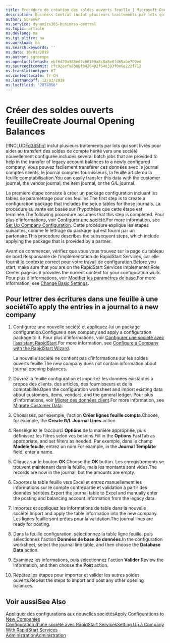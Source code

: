 ```yaml
---
title: Procédure de création des soldes ouverts feuille | Microsoft Docs
description: Business Central inclut plusieurs traitements par lots qui sont livrés pour aider au transfert des soldes de compte hérité vers une société nouvellement configurée. Vous pouvez facilement transférer ces données avec des validations de feuille.
author: SorenGP
ms.service: dynamics365-business-central
ms.topic: article
ms.devlang: na
ms.tgt_pltfrm: na
ms.workload: na
ms.search.keywords: ''
ms.date: 10/01/2019
ms.author: sgroespe
ms.openlocfilehash: ebf6d29a388ed3c66159a8c8a8e8fd65abe709ed
ms.sourcegitcommit: cfc92eefa8b06fb426482f54e393f0e6e222f712
ms.translationtype: HT
ms.contentlocale: fr-CH
ms.lasthandoff: 12/03/2019
ms.locfileid: "2878856"
---
```

# <a name="create-journal-opening-balances"></a><span data-ttu-id="e1b1b-104">Créer des soldes ouverts feuille</span><span class="sxs-lookup"><span data-stu-id="e1b1b-104">Create Journal Opening Balances</span></span>
[!INCLUDE[d365fin](includes/d365fin_md.md)] <span data-ttu-id="e1b1b-105">inclut plusieurs traitements par lots qui sont livrés pour aider au transfert des soldes de compte hérité vers une société nouvellement configurée.</span><span class="sxs-lookup"><span data-stu-id="e1b1b-105">includes several batch jobs that are provided to help in the transfer of legacy account balances to a newly configured company.</span></span> <span data-ttu-id="e1b1b-106">Vous pouvez facilement transférer ces données avec le journal comptes clients, le journal comptes fournisseurs, la feuille article ou la feuille comptabilisation.</span><span class="sxs-lookup"><span data-stu-id="e1b1b-106">You can easily transfer this data with the customer journal, the vendor journal, the item journal, or the G/L journal.</span></span>

<span data-ttu-id="e1b1b-107">La première étape consiste à créer un package configuration incluant les tables de paramétrage pour ces feuilles.</span><span class="sxs-lookup"><span data-stu-id="e1b1b-107">The first step is to create a configuration package that includes the setup tables for those journals.</span></span> <span data-ttu-id="e1b1b-108">La procédure suivante est basée sur l’hypothèse que cette étape est terminée.</span><span class="sxs-lookup"><span data-stu-id="e1b1b-108">The following procedure assumes that this step is completed.</span></span> <span data-ttu-id="e1b1b-109">Pour plus d'informations, voir [Configurer une société](admin-set-up-company-configuration.md).</span><span class="sxs-lookup"><span data-stu-id="e1b1b-109">For more information, see [Set Up Company Configuration](admin-set-up-company-configuration.md).</span></span> <span data-ttu-id="e1b1b-110">Cette procédure explique les étapes suivantes, comme le lettrage du package qui est fourni par un partenaire.</span><span class="sxs-lookup"><span data-stu-id="e1b1b-110">This procedure describes the subsequent steps, which include applying the package that is provided by a partner.</span></span>  

<span data-ttu-id="e1b1b-111">Avant de commencer, vérifiez que vous vous trouvez sur la page du tableau de bord Responsable de l'implémentation de RapidStart Services, car elle fournit le contexte correct pour votre travail de configuration.</span><span class="sxs-lookup"><span data-stu-id="e1b1b-111">Before you start, make sure that you are on the RapidStart Services Implementer Role Center page as it provides the correct context for your configuration work.</span></span> <span data-ttu-id="e1b1b-112">Pour plus d'informations, voir [Modifier les paramètres de base](ui-change-basic-settings.md).</span><span class="sxs-lookup"><span data-stu-id="e1b1b-112">For more information, see [Change Basic Settings](ui-change-basic-settings.md).</span></span>

## <a name="to-apply-the-entries-in-a-journal-to-a-new-company"></a><span data-ttu-id="e1b1b-113">Pour lettrer des écritures dans une feuille à une société</span><span class="sxs-lookup"><span data-stu-id="e1b1b-113">To apply the entries in a journal to a new company</span></span>  
1. <span data-ttu-id="e1b1b-114">Configurez une nouvelle société et appliquez-lui un package configuration.</span><span class="sxs-lookup"><span data-stu-id="e1b1b-114">Configure a new company and apply a configuration package to it.</span></span> <span data-ttu-id="e1b1b-115">Pour plus d'informations, voir [Configurer une société avec l’assistant RapidStart](admin-how-to-configure-a-company-with-the-rapidstart-wizard.md).</span><span class="sxs-lookup"><span data-stu-id="e1b1b-115">For more information, see [Configure a Company with the RapidStart Wizard](admin-how-to-configure-a-company-with-the-rapidstart-wizard.md).</span></span>  

    <span data-ttu-id="e1b1b-116">La nouvelle société ne contient pas d’informations sur les soldes ouverts feuille.</span><span class="sxs-lookup"><span data-stu-id="e1b1b-116">The new company does not contain information about journal opening balances.</span></span>  

2. <span data-ttu-id="e1b1b-117">Ouvrez la feuille configuration et importez les données existantes à propos des clients, des articles, des fournisseurs et de la comptabilité.</span><span class="sxs-lookup"><span data-stu-id="e1b1b-117">Open the configuration worksheet and import existing data about customers, items, vendors, and the general ledger.</span></span> <span data-ttu-id="e1b1b-118">Pour plus d'informations, voir [Migrer des données client](admin-migrate-customer-data.md).</span><span class="sxs-lookup"><span data-stu-id="e1b1b-118">For more information, see [Migrate Customer Data](admin-migrate-customer-data.md).</span></span>  
3. <span data-ttu-id="e1b1b-119">Choisissez, par exemple, l'action **Créer lignes feuille compta**.</span><span class="sxs-lookup"><span data-stu-id="e1b1b-119">Choose, for example, the **Create G/L Journal Lines** action.</span></span>  
4. <span data-ttu-id="e1b1b-120">Renseignez le raccourci **Options** de la manière appropriée, puis définissez les filtres selon vos besoins.</span><span class="sxs-lookup"><span data-stu-id="e1b1b-120">Fill in the **Options** FastTab as appropriate, and set filters as needed.</span></span> <span data-ttu-id="e1b1b-121">Par exemple, dans le champ **Modèle feuille**, entrez un nom.</span><span class="sxs-lookup"><span data-stu-id="e1b1b-121">For example, in the **Journal Template** field, enter a name.</span></span>  
5. <span data-ttu-id="e1b1b-122">Cliquez sur le bouton **OK**.</span><span class="sxs-lookup"><span data-stu-id="e1b1b-122">Choose the **OK** button.</span></span> <span data-ttu-id="e1b1b-123">Les enregistrements se trouvent maintenant dans la feuille, mais les montants sont vides.</span><span class="sxs-lookup"><span data-stu-id="e1b1b-123">The records are now in the journal, but the amounts are empty.</span></span>  
6. <span data-ttu-id="e1b1b-124">Exportez la table feuille vers Excel et entrez manuellement les informations sur le compte contrepartie et validation à partir des données héritées.</span><span class="sxs-lookup"><span data-stu-id="e1b1b-124">Export the journal table to Excel and manually enter the posting and balancing account information from the legacy data.</span></span>
7. <span data-ttu-id="e1b1b-125">Importez et appliquez les informations de table dans la nouvelle société.</span><span class="sxs-lookup"><span data-stu-id="e1b1b-125">Import and apply the table information into the new company.</span></span> <span data-ttu-id="e1b1b-126">Les lignes feuille sont prêtes pour la validation.</span><span class="sxs-lookup"><span data-stu-id="e1b1b-126">The journal lines are ready for posting.</span></span>  
8. <span data-ttu-id="e1b1b-127">Dans la feuille configuration, sélectionnez la table ligne feuille, puis sélectionnez l'action **Données de base de données**.</span><span class="sxs-lookup"><span data-stu-id="e1b1b-127">In the configuration worksheet, select the journal line table, and then choose the **Database Data** action.</span></span>  
9. <span data-ttu-id="e1b1b-128">Examinez les informations, puis sélectionnez l'action **Valider**.</span><span class="sxs-lookup"><span data-stu-id="e1b1b-128">Review the information, and then choose the **Post** action.</span></span>  
10. <span data-ttu-id="e1b1b-129">Répétez les étapes pour importer et valider les autres soldes ouverts.</span><span class="sxs-lookup"><span data-stu-id="e1b1b-129">Repeat the steps to import and post any other opening balances.</span></span>  

## <a name="see-also"></a><span data-ttu-id="e1b1b-130">Voir aussi</span><span class="sxs-lookup"><span data-stu-id="e1b1b-130">See Also</span></span>  
[<span data-ttu-id="e1b1b-131">Appliquer des configurations aux nouvelles sociétés</span><span class="sxs-lookup"><span data-stu-id="e1b1b-131">Apply Configurations to New Companies</span></span>](admin-apply-configuration-to-new-companies.md)  
[<span data-ttu-id="e1b1b-132">Configuration d'une société avec RapidStart Services</span><span class="sxs-lookup"><span data-stu-id="e1b1b-132">Setting Up a Company With RapidStart Services</span></span>](admin-set-up-a-company-with-rapidstart.md)  
[<span data-ttu-id="e1b1b-133">Administration</span><span class="sxs-lookup"><span data-stu-id="e1b1b-133">Administration</span></span>](admin-setup-and-administration.md)

